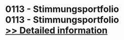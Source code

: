 # 0113 - Stimmungsportfolio<br />0113 - Stimmungsportfolio<br />[>> Detailed information](https://secure.shareit.com/shareit/product.html?productid=300976773&affiliateid=200057808)
